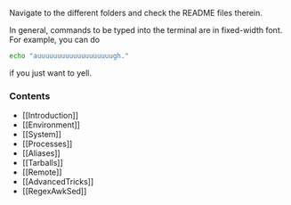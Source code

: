 Navigate to the different folders and check the README files therein.

In general, commands to be typed into the terminal are in fixed-width font.
For example, you can do
```bash
echo "auuuuuuuuuuuuuuuuuuugh."
```
if you just want to yell.

### Contents

* [[Introduction]]
* [[Environment]]
* [[System]]
* [[Processes]]
* [[Aliases]]
* [[Tarballs]]
* [[Remote]]
* [[AdvancedTricks]]
* [[RegexAwkSed]]
